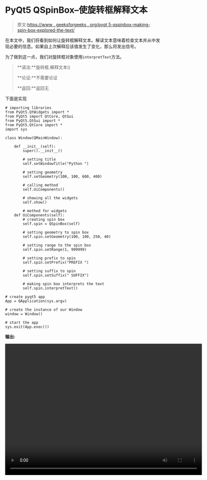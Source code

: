 # PyQt5 QSpinBox–使旋转框解释文本

> 原文:[https://www . geeksforgeeks . org/pyqt 5-qspinbox-making-spin-box-explored-the-text/](https://www.geeksforgeeks.org/pyqt5-qspinbox-making-spin-box-interprets-the-text/)

在本文中，我们将看到如何让旋转框解释文本。解读文本意味着检查文本并从中发现必要的信息。如果自上次解释后该值发生了变化，那么将发出信号。

为了做到这一点，我们对旋转框对象使用`interpretText`方法。

> **语法:**旋转框.解释文本()
> 
> **论证:**不需要论证
> 
> **返回:**返回无

下面是实现

```
# importing libraries
from PyQt5.QtWidgets import * 
from PyQt5 import QtCore, QtGui
from PyQt5.QtGui import * 
from PyQt5.QtCore import * 
import sys

class Window(QMainWindow):

    def __init__(self):
        super().__init__()

        # setting title
        self.setWindowTitle("Python ")

        # setting geometry
        self.setGeometry(100, 100, 600, 400)

        # calling method
        self.UiComponents()

        # showing all the widgets
        self.show()

        # method for widgets
    def UiComponents(self):
        # creating spin box
        self.spin = QSpinBox(self)

        # setting geometry to spin box
        self.spin.setGeometry(100, 100, 250, 40)

        # setting range to the spin box
        self.spin.setRange(1, 999999)

        # setting prefix to spin
        self.spin.setPrefix("PREFIX ")

        # setting suffix to spin
        self.spin.setSuffix(" SUFFIX")

        # making spin box interprets the text
        self.spin.interpretText()

# create pyqt5 app
App = QApplication(sys.argv)

# create the instance of our Window
window = Window()

# start the app
sys.exit(App.exec())
```

**输出:**

<video class="wp-video-shortcode" id="video-418135-1" width="640" height="428" preload="metadata" controls=""><source type="video/mp4" src="https://media.geeksforgeeks.org/wp-content/uploads/20200525020636/Python-2020-05-25-02-06-15.mp4?_=1">[https://media.geeksforgeeks.org/wp-content/uploads/20200525020636/Python-2020-05-25-02-06-15.mp4](https://media.geeksforgeeks.org/wp-content/uploads/20200525020636/Python-2020-05-25-02-06-15.mp4)</video>